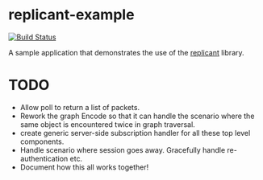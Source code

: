 replicant-example
=================

[![Build Status](https://secure.travis-ci.org/realityforge/replicant-example.png?branch=master)](http://travis-ci.org/realityforge/replicant-example)

A sample application that demonstrates the use of the [replicant](https://github.com/realityforge/replicant) library.

TODO
====

* Allow poll to return a list of packets.
* Rework the graph Encode so that it can handle the scenario where the same object is encountered twice in graph traversal.
* create generic server-side subscription handler for all these top level components.
* Handle scenario where session goes away. Gracefully handle re-authentication etc.
* Document how this all works together!
